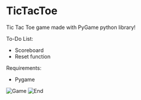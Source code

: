 # TicTacToe
Tic Tac Toe game made with PyGame python library!

To-Do List:
 - Scoreboard
 - Reset function

Requirements:
 - Pygame
 
![Game](https://prnt.sc/olaokk "Game")
![End](http://prntscr.com/olaoq6 "End")
